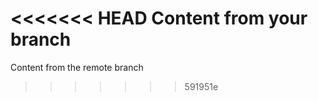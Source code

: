 <<<<<<< HEAD
Content from your branch
=======
Content from the remote branch

> > > > > > > 591951e
